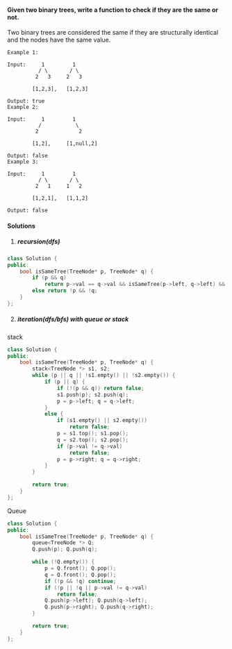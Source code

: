 #### Given two binary trees, write a function to check if they are the same or not.

Two binary trees are considered the same if they are structurally identical and the nodes have the same value.

```
Example 1:

Input:     1         1
          / \       / \
         2   3     2   3

        [1,2,3],   [1,2,3]

Output: true
Example 2:

Input:     1         1
          /           \
         2             2

        [1,2],     [1,null,2]

Output: false
Example 3:

Input:     1         1
          / \       / \
         2   1     1   2

        [1,2,1],   [1,1,2]

Output: false
```

#### Solutions

1. ##### recursion(dfs)


```c++
class Solution {
public:
    bool isSameTree(TreeNode* p, TreeNode* q) {
        if (p && q)
            return p->val == q->val && isSameTree(p->left, q->left) && isSameTree(p->right, q->right);
        else return !p && !q;
    }
};
```

2. ##### iteration(dfs/bfs) with queue or stack

stack

```c++
class Solution {
public:
    bool isSameTree(TreeNode* p, TreeNode* q) {
        stack<TreeNode *> s1, s2;
        while (p || q || !s1.empty() || !s2.empty()) {
            if (p || q) {
                if (!(p && q)) return false;
                s1.push(p); s2.push(q);
                p = p->left; q = q->left;
            }
            else {
                if (s1.empty() || s2.empty())
                    return false;
                p = s1.top(); s1.pop();
                q = s2.top(); s2.pop();
                if (p->val != q->val)
                    return false;
                p = p->right; q = q->right;
            }
        }

        return true;
    }
};
```

Queue

```c++
class Solution {
public:
    bool isSameTree(TreeNode* p, TreeNode* q) {
        queue<TreeNode *> Q;
        Q.push(p); Q.push(q);

        while (!Q.empty()) {
            p = Q.front(); Q.pop();
            q = Q.front(); Q.pop();
            if (!p && !q) continue;
            if (!p || !q || p->val != q->val)
                return false;
            Q.push(p->left); Q.push(q->left);
            Q.push(p->right); Q.push(q->right);
        }

        return true;
    }
};
```